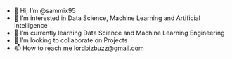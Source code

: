 - 👋 Hi, I’m @sammix95
- 👀 I’m interested in Data Science, Machine Learning and Artificial intelligence
- 🌱 I’m currently learning Data Science and Machine Learning Engineering
- 💞️ I’m looking to collaborate on Projects
- 📫 How to reach me lordbizbuzz@gmail.com

<!---
sammix95/sammix95 is a ✨ special ✨ repository because its `README.md` (this file) appears on your GitHub profile.
You can click the Preview link to take a look at your changes.
--->
